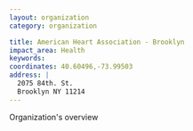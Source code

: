 ```yaml
---
layout: organization
category: organization

title: American Heart Association - Brooklyn
impact_area: Health
keywords: 
coordinates: 40.60496,-73.99503
address: |
  2075 84th. St.
  Brooklyn NY 11214
---
```

Organization's overview
